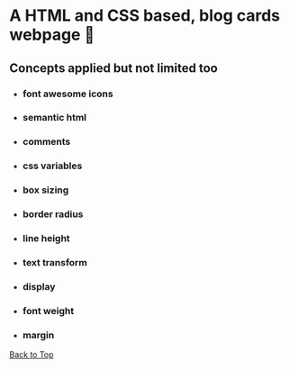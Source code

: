 <a name="custom_anchor_name"></a>

# A HTML and CSS based, blog cards webpage :newspaper:

## Concepts applied but not limited too

- ### font awesome icons
- ### semantic html
- ### comments
- ### css variables
- ### box sizing
- ### border radius
- ### line height
- ### text transform
- ### display
- ### font weight
- ### margin

[Back to Top](#custom_anchor_name)
